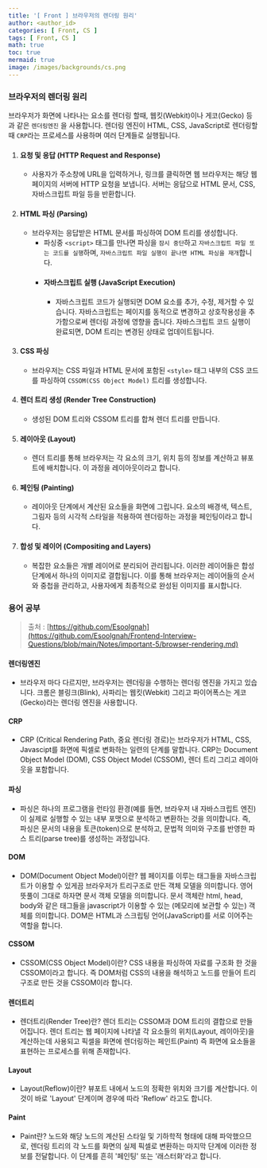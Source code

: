 ```yaml
---
title: '[ Front ] 브라우저의 렌더링 원리'
author: <author_id>
categories: [ Front, CS ]
tags: [ Front, CS ]
math: true
toc: true
mermaid: true
image: /images/backgrounds/cs.png
---
```


### 브라우저의 렌더링 원리
브라우저가 화면에 나타나는 요소를 렌더링 할때, 웹킷(Webkit)이나 게코(Gecko) 등과 같은 `렌더링엔진` 을 사용합니다. 렌더링 엔진이
HTML, CSS, JavaScript로 렌더링할 때 `CRP`라는 프로세스를 사용하며 여러 단계들로 실행됩니다.

1. #### 요청 및 응답 (HTTP Request and Response) 
   - 사용자가 주소창에 URL을 입력하거나, 링크를 클릭하면 웹 브라우저는 해당 웹 페이지의 서버에 HTTP 요청을 보냅니다. 서버는 응답으로 HTML 문서, CSS, 자바스크립트 파일 등을 반환합니다.
2. #### HTML 파싱 (Parsing) 
   - 브라우저는 응답받은 HTML 문서를 파싱하여 DOM 트리를 생성합니다.
     - 파싱중 `<script>` 태그를 만나면 파싱을 `잠시 중단`하고 `자바스크립트 파일 또는 코드를 실행`하며, `자바스크립트 파일 실행이 끝나면 HTML 파싱을 재개`합니다.
     - #### 자바스크립트 실행 (JavaScript Execution) 
       - 자바스크립트 코드가 실행되면 DOM 요소를 추가, 수정, 제거할 수 있습니다. 자바스크립트는 페이지를 동적으로 변경하고 상호작용성을 추가함으로써 렌더링 과정에 영향을 줍니다. 자바스크립트 코드 실행이 완료되면, DOM 트리는 변경된 상태로 업데이트됩니다.
3. #### CSS 파싱
   - 브라우저는 CSS 파일과 HTML 문서에 포함된 `<style>` 태그 내부의 CSS 코드를 파싱하여 `CSSOM(CSS Object Model)` 트리를 생성합니다.
4. #### 렌더 트리 생성 (Render Tree Construction)
   - 생성된 DOM 트리와 CSSOM 트리를 합쳐 렌더 트리를 만듭니다.
5. #### 레이아웃 (Layout) 
   - 렌더 트리를 통해 브라우저는 각 요소의 크기, 위치 등의 정보를 계산하고 뷰포트에 배치합니다. 이 과정을 레이아웃이라고 합니다.
6. #### 페인팅 (Painting)
   - 레이아웃 단계에서 계산된 요소들을 화면에 그립니다. 요소의 배경색, 텍스트, 그림자 등의 시각적 스타일을 적용하여 렌더링하는 과정을 페인팅이라고 합니다.
7. #### 합성 및 레이어 (Compositing and Layers) 
   - 복잡한 요소들은 개별 레이어로 분리되어 관리됩니다. 이러한 레이어들은 합성 단계에서 하나의 이미지로 결합됩니다. 이를 통해 브라우저는 레이어들의 순서와 중첩을 관리하고, 사용자에게 최종적으로 완성된 이미지를 표시합니다.


### 용어 공부
> 출처 : [https://github.com/Esoolgnah](https://github.com/Esoolgnah/Frontend-Interview-Questions/blob/main/Notes/important-5/browser-rendering.md)

#### 렌더링엔진
- 브라우저 마다 다르지만, 브라우저는 렌더링을 수행하는 렌더링 엔진을 가지고 있습니다. 크롬은 블링크(Blink), 사파리는 웹킷(Webkit) 그리고 파이어폭스는 게코(Gecko)라는 렌더링 엔진을 사용합니다.
#### CRP
- CRP (Critical Rendering Path, 중요 렌더링 경로)는 브라우저가 HTML, CSS, Javascipt를 화면에 픽셀로 변화하는 일련의 단계를 말합니다. CRP는 Document Object Model (DOM), CSS Object Model (CSSOM), 렌더 트리 그리고 레이아웃을 포함합니다.
#### 파싱
- 파싱은 하나의 프로그램을 런타임 환경(예를 들면, 브라우저 내 자바스크립트 엔진)이 실제로 실행할 수 있는 내부 포맷으로 분석하고 변환하는 것을 의미합니다. 즉, 파싱은 문서의 내용을 토큰(token)으로 분석하고, 문법적 의미와 구조를 반영한 파스 트리(parse tree)를 생성하는 과정입니다.
#### DOM
- DOM(Document Object Model)이란? 웹 페이지를 이루는 태그들을 자바스크립트가 이용할 수 있게끔 브라우저가 트리구조로 만든 객체 모델을 의미합니다. 영어 뜻풀이 그대로 하자면 문서 객체 모델을 의미합니다. 문서 객체란 html, head, body와 같은 태그들을 javascript가 이용할 수 있는 (메모리에 보관할 수 있는) 객체를 의미합니다. DOM은 HTML과 스크립팅 언어(JavaScript)를 서로 이어주는 역할을 합니다.
#### CSSOM
- CSSOM(CSS Object Model)이란? CSS 내용을 파싱하여 자료를 구조화 한 것을 CSSOM이라고 합니다. 즉 DOM처럼 CSS의 내용을 해석하고 노드를 만들어 트리 구조로 만든 것을 CSSOM이라 합니다.
#### 렌더트리
- 렌더트리(Render Tree)란? 렌더 트리는 CSSOM과 DOM 트리의 결합으로 만들어집니다. 렌더 트리는 웹 페이지에 나타낼 각 요소들의 위치(Layout, 레이아웃)을 계산하는데 사용되고 픽셀을 화면에 렌더링하는 페인트(Paint) 즉 화면에 요소들을 표현하는 프로세스를 위해 존재합니다.
#### Layout
- Layout(Reflow)이란? 뷰포트 내에서 노드의 정확한 위치와 크기를 계산합니다. 이것이 바로 'Layout' 단계이며 경우에 따라 'Reflow' 라고도 합니다.
#### Paint
- Paint란? 노드와 해당 노드의 계산된 스타일 및 기하학적 형태에 대해 파악했으므로, 렌더링 트리의 각 노드를 화면의 실제 픽셀로 변환하는 마지막 단계에 이러한 정보를 전달합니다. 이 단계를 흔히 '페인팅' 또는 '래스터화'라고 합니다.
